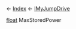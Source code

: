← [Index](Api-Index) ← [IMyJumpDrive](Sandbox.ModAPI.Ingame.IMyJumpDrive)

[float](System.Single) MaxStoredPower